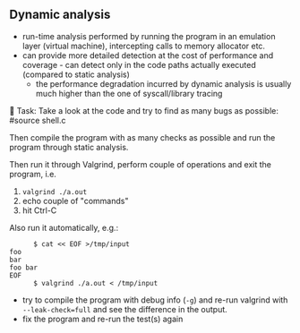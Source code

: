 ## Dynamic analysis

- run-time analysis performed by running the program in an emulation layer
  (virtual machine), intercepting calls to memory allocator etc.
- can provide more detailed detection at the cost of performance and coverage -
  can detect only in the code paths actually executed (compared to static
  analysis)
  - the performance degradation incurred by dynamic analysis is usually
    much higher than the one of syscall/library tracing

:wrench: Task: Take a look at the code and try to find as many bugs as possible:
#source shell.c

Then compile the program with as many checks as possible and run the
program through static analysis.

Then run it through Valgrind, perform couple of operations and exit the
program, i.e.

1. `valgrind ./a.out`
1. echo couple of "commands"
1. hit Ctrl-C

Also run it automatically, e.g.:

```
      $ cat << EOF >/tmp/input
foo
bar
foo bar
EOF
      $ valgrind ./a.out < /tmp/input
```

- try to compile the program with debug info (`-g`) and re-run valgrind with
  `--leak-check=full` and see the difference in the output.
- fix the program and re-run the test(s) again
